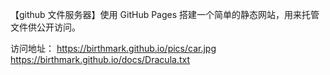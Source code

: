 【github 文件服务器】使用 GitHub Pages 搭建一个简单的静态网站，用来托管文件供公开访问。

访问地址：
https://birthmark.github.io/pics/car.jpg
https://birthmark.github.io/docs/Dracula.txt